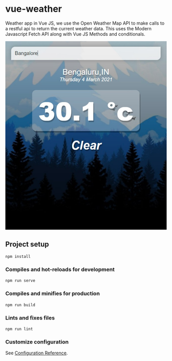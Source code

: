 # vue-weather

Weather app in Vue JS, we use the Open Weather Map API to make calls to a restful api to return the current weather data. This uses the Modern Javascript Fetch API along with Vue JS Methods and conditionals.

<p align="center">
  <img width="900" src="public/weather_app_screen.jpg">
</p>


## Project setup
```
npm install
```

### Compiles and hot-reloads for development
```
npm run serve
```

### Compiles and minifies for production
```
npm run build
```

### Lints and fixes files
```
npm run lint
```

### Customize configuration
See [Configuration Reference](https://cli.vuejs.org/config/).
